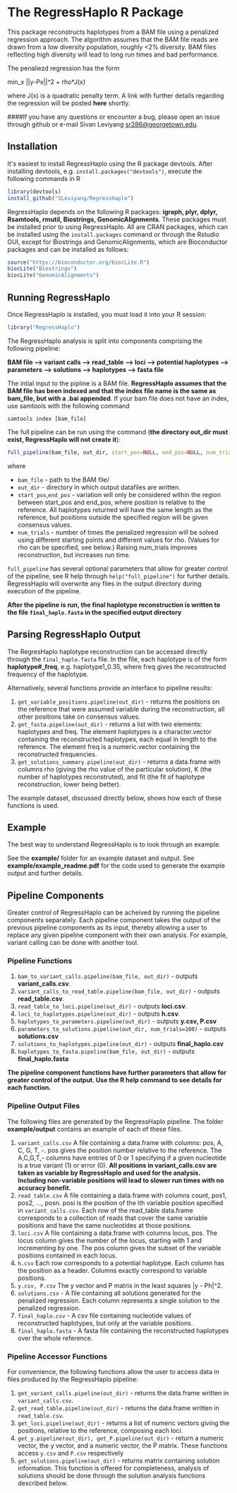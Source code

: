# The RegressHaplo R Package

This package reconstructs haplotypes from a BAM file using a penalized regression approach.   The algorithm assumes that the BAM file reads are drawn from a low diversity population, roughly <2% diversity.  BAM files reflecting high diversity will lead to long run times and bad performance.

The penaliezd regression has the form

min_x ||y-Px||^2 + rho*J(x)

where J(x) is a quadratic penalty term.   A link with further details regarding the regression will be posted **here** shortly.  

####If you have any questions or encounter a bug, please open an issue through github or e-mail Sivan Leviyang sr286@georgetown.edu.  

## Installation

It's easiest to install RegressHaplo using the R package devtools.  After installing devtools, e.g. `install.packages("devtools")`, execute the following commands in R

```r
library(devtools)
install_github("SLeviyang/RegressHaplo")
```

RegressHaplo depends on the following R packages: **igraph, plyr, dplyr, Rsamtools, rmutil, Biostrings, GenomicAlignments**.  These packages must be installed prior to using RegressHaplo.  All are CRAN packages, which can be installed using the `install.packages` command or through the Rstudio GUI, except for Biostrings and GenomicAlignments, which are Bioconductor packages and can be installed as follows:

```r
source("https://bioconductor.org/biocLite.R")
biocLite("Biostrings")
biocLite("GenomicAlignments")
```

## Running RegressHaplo

Once RegressHaplo is installed, you must load it into your R session:

```r
library("RegressHaplo")
```
The RegressHaplo analysis is split into components comprising the following pipeline:


**BAM file --> variant calls --> read\_table --> loci --> potential haplotypes --> parameters --> solutions --> haplotypes --> fasta file**

The intial input to the pipline is a BAM file.  **RegressHaplo assumes that the BAM file has been indexed and that the index file name is the same as bam\_file, but with a .bai appended**.  If your bam file does not have an index, use samtools with the following command

```
samtools index [bam_file]
```

The full pipeline can be run using the command (**the directory out\_dir must exist, RegressHaplo will not create it**):

```r
full_pipeline(bam_file, out_dir, start_pos=NULL, end_pos=NULL, num_trials=700)
```
where 

* `bam_file` - path to the BAM file/
* `out_dir` - directory in which output datafiles are written. 
* `start_pos`,`end_pos` - variation will only be considered within the region between start\_pos and end\_pos, where position is relative to the reference.  All haplotypes returned will have the same length as the reference, but positions outside the specified region will be given consensus values.
* `num_trials` - number of times the penalized regression will be solved using different starting points and different values for rho.  (Values for rho can be specified, see below.)  Raising num\_trials improves reconstruction, but increases run time.


`full_pipeline` has several optional parameters that allow for greater control of the pipeline, see R help through `help("full_pipeline")` for further details.  RegressHaplo will overwrite any files in the output directory during execution of the pipeline. 

**After the pipeline is run, the final haplotype reconstruction is written to the file `final_haplo.fasta` in the specified output directory**

## Parsing RegressHaplo Output

The RegresHaplo haplotype reconstruction can be accessed directly through the `final_haplo.fasta` file.  In the file, each haplotype is of the form **haplotype#\_freq**, e.g. haplotype1\_0.35, where freq gives the reconstructed frequency of the haplotype.

Alternatively, several functions provide an interface to pipeline results:

1. `get_variable_positions.pipeline(out_dir)` - returns the positions on the reference that were assumed variable during the reconstruction, all other positions take on consensus values.
2. `get_fasta.pipeline(out_dir)` - returns a list with two elements: haplotypes and freq.  The element haplotypes is a character.vector containing the reconstructed haplotypes, each equal in length to the reference.  The element freq is a numeric.vector containing the reconstructed frequencies.
3. `get_solutions_summary.pipeline(out_dir)` - returns a data.frame with columns rho (giving the rho value of the particular solution), K (the number of haplotypes reconstruted), and fit (the fit of haplotype reconstruction, lower being better).  

The example dataset, discussed directly below, shows how each of these functions is used.

## Example

The best way to understand RegressHaplo is to look through an example.

See the **example/** folder for an example dataset and output.   See **example/example\_readme.pdf** for the code used to generate the example output and further details.  


## Pipeline Components

Greater control of RegressHaplo can be acheived by running the pipeline components separately.  Each pipeline component takes the output of the previous pipeline components as its input, thereby allowing a user to replace any given pipeline component with their own analysis.  For example, variant calling can be done with another tool.  

### Pipeline Functions

1.  `bam_to_variant_calls.pipeline(bam_file, out_dir)` - outputs **variant\_calls.csv**.
2. `variant_calls_to_read_table.pipeline(bam_file, out_dir)` - outputs **read\_table.csv**.
3. `read_table_to_loci.pipeline(out_dir)` - outputs **loci.csv**.
4. `loci_to_haplotypes.pipeline(out_dir)` - outputs **h.csv**.
5. `haplotypes_to_parameters.pipeline(out_dir)` - outputs **y.csv, P.csv**
6. `parameters_to_solutions.pipeline(out_dir, num_trials=100)` - outputs **solutions.csv**
7. `solutions_to_haplotypes.pipeline(out_dir)` - outputs **final_haplo.csv**
8. `haplotypes_to_fasta.pipeline(bam_file, out_dir)` - outputs **final_haplo.fasta**

**The pipeline component functions have further parameters that allow for greater control of the output.   Use the R help command to see details for each function.**


### Pipeline Output Files

The following files are generated by the RegressHaplo pipeline.  The folder **example/output** contains an example of each of these files.


1. `variant_calls.csv`  A file containing a data.frame with columns: pos, A, C, G, T, -.   pos gives the position number relative to the reference.  The A,C,G,T,- columns have entries of 0 or 1 specifying if a given nucleotide is a true variant (1) or error (0).   **All positions in variant\_calls.csv are taken as variable by RegressHaplo and used for the analysis.  Including non-variable positions will lead to slower run times with no accuracy benefit.**
2. `read_table.csv`  A file containing a data.frame with columns count, pos1, pos2, ..., posn.  posi is the position of the ith variable position specified in `variant_calls.csv`.  Each row of the read\_table data.frame corresponds to a collection of reads that cover the same variable positions and have the same nucleotides at those positions.
3. `loci.csv` A file containing a data.frame with columns locus, pos.  The locus column gives the number of the locus, starting with 1 and incrementing by one.   The pos column gives the subset of the variable positions contained in each locus.  
4. `h.csv` Each row corresponds to a potential haplotype.   Each column has the position as a header.  Columns exactly correspond to variable positions.  
5. `y.csv, P.csv` The y vector and P matrix in the least squares \|y - Ph\|^2.
6. `solutions.csv` - A file containing all solutions generated for the penalized regression.   Each column represents a single solution to the penalized regression.   
7. `final_haplo.csv` - A csv file containing nucleotide values of reconstructed haplotypes, but only at the variable positions.  
8. `final_haplo.fasta` - A fasta file containing the reconstructed haplotypes over the whole reference.  

### Pipeline Accessor Functions

For convenience, the following functions allow the user to access data in files produced by the RegressHaplo pipeline:

1. `get_variant_calls.pipeline(out_dir)` - returns the data.frame written in `variant_calls.csv`.
2. `get_read_table.pipeline(out_dir)` - returns the data.frame written in `read_table.csv`.
3. `get_loci.pipeline(out_dir)` - returns a list of numeric vectors giving the positions, relative to the reference, composing each loci.  
4. `get_y.pipeline(out_dir), get_P.pipeline(out_dir)` - return a numeric vector, the y vector, and a numeric vector, the P matrix.  These functions access `y.csv` and `P.csv` respectively
5. `get_solutions.pipeline(out_dir)` - returns matrix containing solution information.  This function is offered for completeness, analysis of solutions should be done through the solution analysis functions described below.



